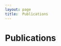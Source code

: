 ```yaml
---
layout: page
title:  Publications
---
```


# Publications 

[Google Scholar]: https://scholar.google.it/citations?user=MufU09cAAAAJ

